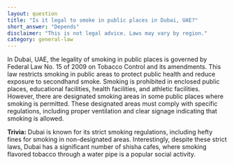```yaml
---
layout: question
title: "Is it legal to smoke in public places in Dubai, UAE?"
short_answer: "Depends"
disclaimer: "This is not legal advice. Laws may vary by region."
category: general-law
---
```

In Dubai, UAE, the legality of smoking in public places is governed by Federal Law No. 15 of 2009 on Tobacco Control and its amendments. This law restricts smoking in public areas to protect public health and reduce exposure to secondhand smoke. Smoking is prohibited in enclosed public places, educational facilities, health facilities, and athletic facilities. However, there are designated smoking areas in some public places where smoking is permitted. These designated areas must comply with specific regulations, including proper ventilation and clear signage indicating that smoking is allowed.

**Trivia:** Dubai is known for its strict smoking regulations, including hefty fines for smoking in non-designated areas. Interestingly, despite these strict laws, Dubai has a significant number of shisha cafes, where smoking flavored tobacco through a water pipe is a popular social activity.
